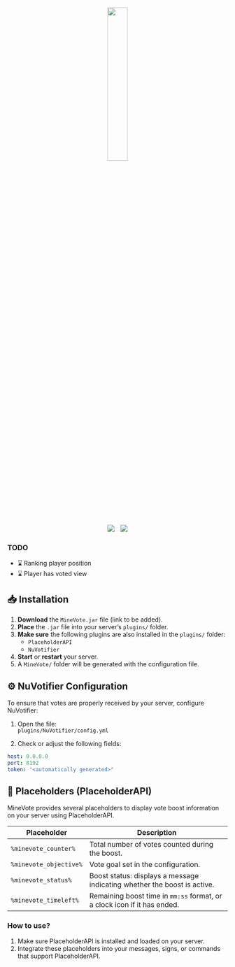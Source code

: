 <p align="center">
    <br />
    <img src="https://i.postimg.cc/C1C5nLFR/favicon.png" width="30%">
    <br />
</p>
<p align="center">
    <img src="https://img.shields.io/badge/Version-0.4-orange.svg" />
    <img style="margin-left: 10px;" src="https://img.shields.io/badge/License-MIT-orange.svg" />
</p>

### TODO
  - ⌛ Ranking player position
  - ⌛ Player has voted view

## 📥 Installation

1. **Download** the `MineVote.jar` file (link to be added).
2. **Place** the `.jar` file into your server’s `plugins/` folder.
3. **Make sure** the following plugins are also installed in the `plugins/` folder:
   - `PlaceholderAPI`
   - `NuVotifier`
4. **Start** or **restart** your server.
5. A `MineVote/` folder will be generated with the configuration file.

## ⚙️ NuVotifier Configuration

To ensure that votes are properly received by your server, configure NuVotifier:

1. Open the file:  
   `plugins/NuVotifier/config.yml`

2. Check or adjust the following fields:

```yaml
host: 0.0.0.0
port: 8192
token: "<automatically generated>"
```

## 🔧 Placeholders (PlaceholderAPI)

MineVote provides several placeholders to display vote boost information on your server using PlaceholderAPI.

| Placeholder              | Description                                                                 |
|--------------------------|-----------------------------------------------------------------------------|
| `%minevote_counter%`     | Total number of votes counted during the boost.                            |
| `%minevote_objective%`   | Vote goal set in the configuration.                                        |
| `%minevote_status%`      | Boost status: displays a message indicating whether the boost is active.   |
| `%minevote_timeleft%`    | Remaining boost time in `mm:ss` format, or a clock icon if it has ended.   |

### How to use?

1. Make sure PlaceholderAPI is installed and loaded on your server.
2. Integrate these placeholders into your messages, signs, or commands that support PlaceholderAPI.
